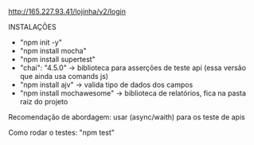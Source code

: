 http://165.227.93.41/lojinha/v2/login

INSTALAÇÕES

- "npm init -y"
- "npm install mocha"
- "npm install supertest"
- "chai": "4.5.0" -> biblioteca para asserções de teste api (essa versão que ainda usa comands js)
- "npm install ajv" -> valida tipo de dados dos campos
- "npm install mochawesome" -> biblioteca de relatórios, fica na pasta raiz do projeto

Recomendação de abordagem: usar (async/waith) para os teste de apis

Como rodar o testes: "npm test"